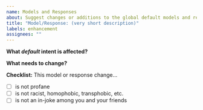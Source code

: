 ```yaml
---
name: Models and Responses
about: Suggest changes or additions to the global default models and responses.
title: "Model/Response: (very short description)"
labels: enhancement
assignees: ""
---
```


**What _default_ intent is affected?**
<!-- IE: greeting -->


**What needs to change?**
<!-- IE: Add "howdy" to the list of models -->


**Checklist:** <!-- Fill the [ ] with an 'x' when true (like [x]) -->
This model or response change...
- [ ] is not profane
- [ ] is not racist, homophobic, transphobic, etc.
- [ ] is not an in-joke among you and your friends

